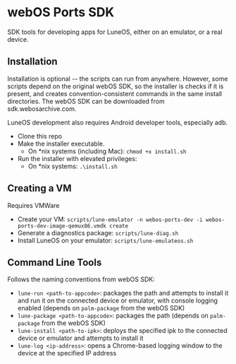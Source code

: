 
# webOS Ports SDK

SDK tools for developing apps for LuneOS, either on an emulator, or a real device.

## Installation

Installation is optional -- the scripts can run from anywhere. However, some scripts depend on the original webOS SDK, so the installer is checks if it is present, and creates convention-consistent commands in the same install directories. The webOS SDK can be downloaded from sdk.webosarchive.com.

LuneOS development also requires Android developer tools, especially adb.

+ Clone this repo
+ Make the installer executable. 
    + On *nix systems (including Mac): `chmod +x install.sh`
+ Run the installer with elevated privileges:
    + On *nix systems: `.\install.sh`

## Creating a VM

Requires VMWare

+ Create your VM: `scripts/lune-emulator -n webos-ports-dev -i webos-ports-dev-image-qemux86.vmdk create`
+ Generate a diagnostics package: `scripts/lune-diag.sh`
+ Install LuneOS on your emulator: `scripts/lune-emulateos.sh`

## Command Line Tools

Follows the naming conventions from webOS SDK:

+ `lune-run <path-to-appcode>`: packages the path and attempts to install it and run it on the connected device or emulator, with console logging enabled (depends on `palm-package` from the webOS SDK)
+ `lune-package <path-to-appcode>`: packages the path (depends on `palm-package` from the webOS SDK)
+ `lune-install <path-to-ipk>`: deploys the specified ipk to the connected device or emulator and attempts to install it
+ `lune-log <ip-address>`: opens a Chrome-based logging window to the device at the specified IP address
